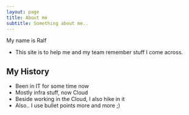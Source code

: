```yaml
---
layout: page
title: About me
subtitle: Something about me..
---
```


My name is Ralf

- This site is to help me and my team remember stuff I come across.

## My History

- Been in IT for some time now
- Mostly infra stuff, now Cloud
- Beside working in the Cloud, I also hike in it
- Also.. I use bullet points more and more ;)

<a rel="me" href="https://hachyderm.io/@dblan"></a>
<a rel="me" href="https://mstdn.social/@dblan"></a>
<a rel="me" href="https://infosec.exchange/@dblan"></a>

